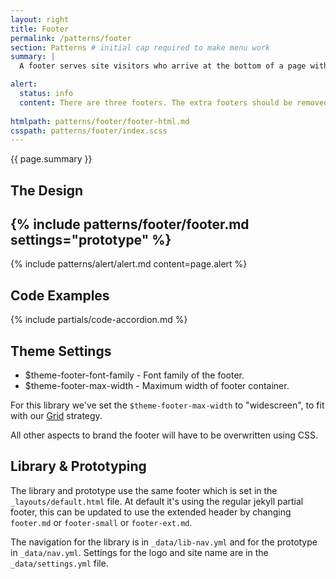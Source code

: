 ```yaml
---
layout: right
title: Footer
permalink: /patterns/footer
section: Patterns # initial cap required to make menu work
summary: |
  A footer serves site visitors who arrive at the bottom of a page without finding what they want.

alert:
  status: info
  content: There are three footers. The extra footers should be removed from the system, once you've chosen your version.
  
htmlpath: patterns/footer/footer-html.md
csspath: patterns/footer/index.scss
---
```


{{ page.summary }}

## The Design
{% include patterns/footer/footer.md settings="prototype" %}
---

{% include patterns/alert/alert.md content=page.alert %}

## Code Examples
{% include partials/code-accordion.md %}

## Theme Settings
- $theme-footer-font-family - Font family of the footer.
- $theme-footer-max-width - Maximum width of footer container.

For this library we've set the `$theme-footer-max-width` to "widescreen", to fit with our [Grid](/styles/grid) strategy.

All other aspects to brand the footer will have to be overwritten using CSS.

## Library & Prototyping
The library and prototype use the same footer which is set in the `_layouts/default.html` file. At default it's using the regular jekyll partial footer, this can be updated to use the extended header by changing `footer.md` or `footer-small` or `footer-ext.md`.

The navigation for the library is in `_data/lib-nav.yml` and for the prototype in `_data/nav.yml`. Settings for the logo and site name are in the `_data/settings.yml` file.